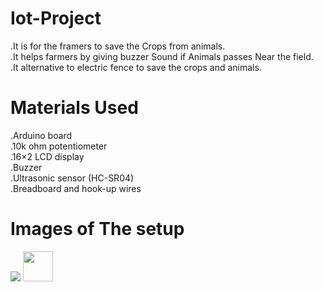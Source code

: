 # Iot-Project
.It is for the framers to save the Crops from animals.</br>
.It helps farmers by giving buzzer Sound if Animals passes Near the field.<br>
.It alternative to electric fence to save the crops and animals.</br>

# Materials Used </br>
 .Arduino board</br>
.10k ohm potentiometer</br>
.16×2 LCD display</br>
.Buzzer</br>
.Ultrasonic sensor (HC-SR04)</br>
.Breadboard and hook-up wires</br>

# Images of The setup
 ![](https://thesharanmohanblog.files.wordpress.com/2019/05/circuit_buz_ult_lcd.png?w=740)
 <img src="https://thesharanmohanblog.files.wordpress.com/2019/05/circuit_buz_ult_lcd.png?w=740" width="48" height="48">
